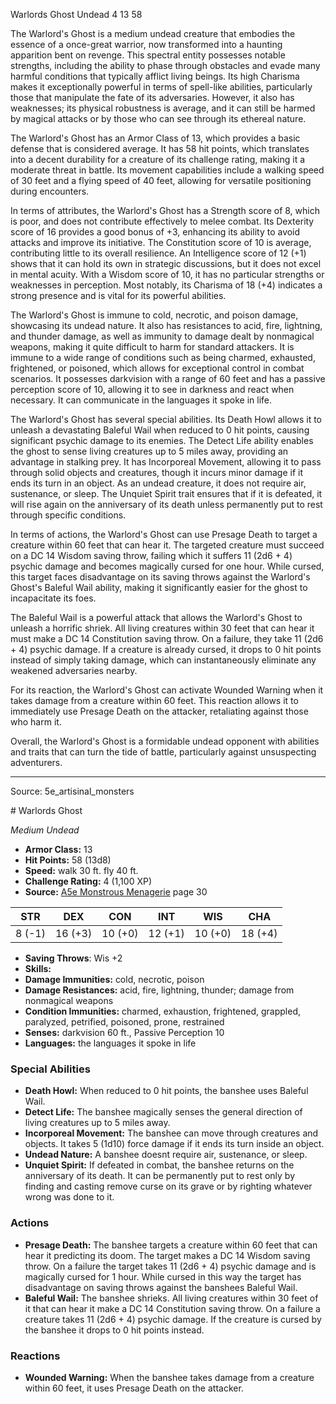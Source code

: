<MonsterName/>Warlords Ghost</MonsterName>
<CreatureType/>Undead</CreatureType>
<CR/>4</CR>
<AC/>13</AC>
<HP/>58</HP>
<summary>The Warlord's Ghost is a medium undead creature that embodies the essence of a once-great warrior, now transformed into a haunting apparition bent on revenge. This spectral entity possesses notable strengths, including the ability to phase through obstacles and evade many harmful conditions that typically afflict living beings. Its high Charisma makes it exceptionally powerful in terms of spell-like abilities, particularly those that manipulate the fate of its adversaries. However, it also has weaknesses; its physical robustness is average, and it can still be harmed by magical attacks or by those who can see through its ethereal nature.</summary>

<detail>

The Warlord's Ghost has an Armor Class of 13, which provides a basic defense that is considered average. It has 58 hit points, which translates into a decent durability for a creature of its challenge rating, making it a moderate threat in battle. Its movement capabilities include a walking speed of 30 feet and a flying speed of 40 feet, allowing for versatile positioning during encounters.

In terms of attributes, the Warlord's Ghost has a Strength score of 8, which is poor, and does not contribute effectively to melee combat. Its Dexterity score of 16 provides a good bonus of +3, enhancing its ability to avoid attacks and improve its initiative. The Constitution score of 10 is average, contributing little to its overall resilience. An Intelligence score of 12 (+1) shows that it can hold its own in strategic discussions, but it does not excel in mental acuity. With a Wisdom score of 10, it has no particular strengths or weaknesses in perception. Most notably, its Charisma of 18 (+4) indicates a strong presence and is vital for its powerful abilities.

The Warlord's Ghost is immune to cold, necrotic, and poison damage, showcasing its undead nature. It also has resistances to acid, fire, lightning, and thunder damage, as well as immunity to damage dealt by nonmagical weapons, making it quite difficult to harm for standard attackers. It is immune to a wide range of conditions such as being charmed, exhausted, frightened, or poisoned, which allows for exceptional control in combat scenarios. It possesses darkvision with a range of 60 feet and has a passive perception score of 10, allowing it to see in darkness and react when necessary. It can communicate in the languages it spoke in life.

The Warlord's Ghost has several special abilities. Its Death Howl allows it to unleash a devastating Baleful Wail when reduced to 0 hit points, causing significant psychic damage to its enemies. The Detect Life ability enables the ghost to sense living creatures up to 5 miles away, providing an advantage in stalking prey. It has Incorporeal Movement, allowing it to pass through solid objects and creatures, though it incurs minor damage if it ends its turn in an object. As an undead creature, it does not require air, sustenance, or sleep. The Unquiet Spirit trait ensures that if it is defeated, it will rise again on the anniversary of its death unless permanently put to rest through specific conditions.

In terms of actions, the Warlord's Ghost can use Presage Death to target a creature within 60 feet that can hear it. The targeted creature must succeed on a DC 14 Wisdom saving throw, failing which it suffers 11 (2d6 + 4) psychic damage and becomes magically cursed for one hour. While cursed, this target faces disadvantage on its saving throws against the Warlord's Ghost's Baleful Wail ability, making it significantly easier for the ghost to incapacitate its foes.

The Baleful Wail is a powerful attack that allows the Warlord's Ghost to unleash a horrific shriek. All living creatures within 30 feet that can hear it must make a DC 14 Constitution saving throw. On a failure, they take 11 (2d6 + 4) psychic damage. If a creature is already cursed, it drops to 0 hit points instead of simply taking damage, which can instantaneously eliminate any weakened adversaries nearby.

For its reaction, the Warlord's Ghost can activate Wounded Warning when it takes damage from a creature within 60 feet. This reaction allows it to immediately use Presage Death on the attacker, retaliating against those who harm it.

Overall, the Warlord's Ghost is a formidable undead opponent with abilities and traits that can turn the tide of battle, particularly against unsuspecting adventurers.</detail>



---

Source: 5e_artisinal_monsters

<statblock>
# Warlords Ghost

*Medium* *Undead*

- **Armor Class:** 13
- **Hit Points:** 58 (13d8)
- **Speed:** walk 30 ft. fly 40 ft.
- **Challenge Rating:** 4 (1,100 XP)
- **Source:** [A5e Monstrous Menagerie](https://enpublishingrpg.com/products/level-up-monstrous-menagerie-a5e) page 30

| STR | DEX | CON | INT | WIS | CHA |
| --- | --- | --- | --- | --- | --- |
| 8 (-1) | 16 (+3) | 10 (+0) | 12 (+1) | 10 (+0) | 18 (+4) |

- **Saving Throws**: Wis +2
- **Skills:** 
- **Damage Immunities:** cold, necrotic, poison
- **Damage Resistances:** acid, fire, lightning, thunder; damage from nonmagical weapons
- **Condition Immunities:** charmed, exhaustion, frightened, grappled, paralyzed, petrified, poisoned, prone, restrained
- **Senses:** darkvision 60 ft., Passive Perception 10
- **Languages:** the languages it spoke in life

### Special Abilities

- **Death Howl:** When reduced to 0 hit points, the banshee uses Baleful Wail.
- **Detect Life:** The banshee magically senses the general direction of living creatures up to 5 miles away.
- **Incorporeal Movement:** The banshee can move through creatures and objects. It takes 5 (1d10) force damage if it ends its turn inside an object.
- **Undead Nature:** A banshee doesnt require air, sustenance, or sleep.
- **Unquiet Spirit:** If defeated in combat, the banshee returns on the anniversary of its death. It can be permanently put to rest only by finding and casting remove curse on its grave or by righting whatever wrong was done to it.

### Actions

- **Presage Death:** The banshee targets a creature within 60 feet that can hear it  predicting its doom. The target makes a DC 14 Wisdom saving throw. On a failure  the target takes 11 (2d6 + 4) psychic damage and is magically cursed for 1 hour. While cursed in this way  the target has disadvantage on saving throws against the banshees Baleful Wail.
- **Baleful Wail:** The banshee shrieks. All living creatures within 30 feet of it that can hear it make a DC 14 Constitution saving throw. On a failure  a creature takes 11 (2d6 + 4) psychic damage. If the creature is cursed by the banshee  it drops to 0 hit points instead.

### Reactions

- **Wounded Warning:** When the banshee takes damage from a creature within 60 feet, it uses Presage Death on the attacker.


</statblock>



